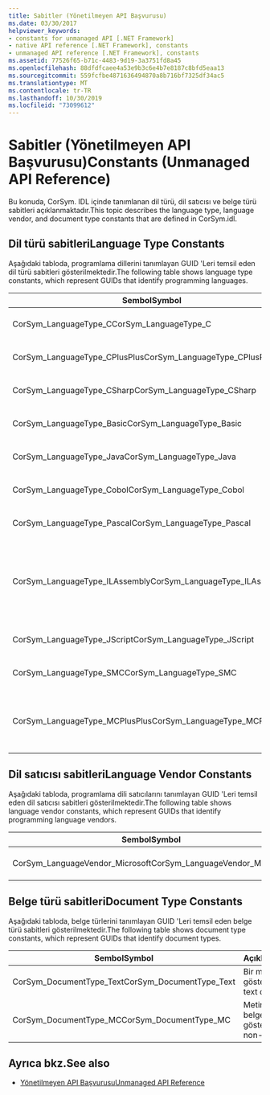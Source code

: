 ```yaml
---
title: Sabitler (Yönetilmeyen API Başvurusu)
ms.date: 03/30/2017
helpviewer_keywords:
- constants for unmanaged API [.NET Framework]
- native API reference [.NET Framework], constants
- unmanaged API reference [.NET Framework], constants
ms.assetid: 77526f65-b71c-4483-9d19-3a3751fd8a45
ms.openlocfilehash: 88dfdfcaee4a53e9b3c6e4b7e8187c8bfd5eaa13
ms.sourcegitcommit: 559fcfbe4871636494870a8b716bf7325df34ac5
ms.translationtype: MT
ms.contentlocale: tr-TR
ms.lasthandoff: 10/30/2019
ms.locfileid: "73099612"
---
```

# <a name="constants-unmanaged-api-reference"></a><span data-ttu-id="0515e-102">Sabitler (Yönetilmeyen API Başvurusu)</span><span class="sxs-lookup"><span data-stu-id="0515e-102">Constants (Unmanaged API Reference)</span></span>
<span data-ttu-id="0515e-103">Bu konuda, CorSym. IDL içinde tanımlanan dil türü, dil satıcısı ve belge türü sabitleri açıklanmaktadır.</span><span class="sxs-lookup"><span data-stu-id="0515e-103">This topic describes the language type, language vendor, and document type constants that are defined in CorSym.idl.</span></span>  
  
## <a name="language-type-constants"></a><span data-ttu-id="0515e-104">Dil türü sabitleri</span><span class="sxs-lookup"><span data-stu-id="0515e-104">Language Type Constants</span></span>  
 <span data-ttu-id="0515e-105">Aşağıdaki tabloda, programlama dillerini tanımlayan GUID 'Leri temsil eden dil türü sabitleri gösterilmektedir.</span><span class="sxs-lookup"><span data-stu-id="0515e-105">The following table shows language type constants, which represent GUIDs that identify programming languages.</span></span>  
  
|<span data-ttu-id="0515e-106">Sembol</span><span class="sxs-lookup"><span data-stu-id="0515e-106">Symbol</span></span>|<span data-ttu-id="0515e-107">Açıklama</span><span class="sxs-lookup"><span data-stu-id="0515e-107">Description</span></span>|  
|------------|-----------------|  
|<span data-ttu-id="0515e-108">CorSym_LanguageType_C</span><span class="sxs-lookup"><span data-stu-id="0515e-108">CorSym_LanguageType_C</span></span>|<span data-ttu-id="0515e-109">C dilini gösterir.</span><span class="sxs-lookup"><span data-stu-id="0515e-109">Indicates the C language.</span></span>|  
|<span data-ttu-id="0515e-110">CorSym_LanguageType_CPlusPlus</span><span class="sxs-lookup"><span data-stu-id="0515e-110">CorSym_LanguageType_CPlusPlus</span></span>|<span data-ttu-id="0515e-111">C++ Dili gösterir.</span><span class="sxs-lookup"><span data-stu-id="0515e-111">Indicates the C++ language.</span></span>|  
|<span data-ttu-id="0515e-112">CorSym_LanguageType_CSharp</span><span class="sxs-lookup"><span data-stu-id="0515e-112">CorSym_LanguageType_CSharp</span></span>|<span data-ttu-id="0515e-113">C# Dili gösterir.</span><span class="sxs-lookup"><span data-stu-id="0515e-113">Indicates the C# language.</span></span>|  
|<span data-ttu-id="0515e-114">CorSym_LanguageType_Basic</span><span class="sxs-lookup"><span data-stu-id="0515e-114">CorSym_LanguageType_Basic</span></span>|<span data-ttu-id="0515e-115">Temel dili gösterir.</span><span class="sxs-lookup"><span data-stu-id="0515e-115">Indicates the Basic language.</span></span>|  
|<span data-ttu-id="0515e-116">CorSym_LanguageType_Java</span><span class="sxs-lookup"><span data-stu-id="0515e-116">CorSym_LanguageType_Java</span></span>|<span data-ttu-id="0515e-117">Java dilini gösterir.</span><span class="sxs-lookup"><span data-stu-id="0515e-117">Indicates the Java language.</span></span>|  
|<span data-ttu-id="0515e-118">CorSym_LanguageType_Cobol</span><span class="sxs-lookup"><span data-stu-id="0515e-118">CorSym_LanguageType_Cobol</span></span>|<span data-ttu-id="0515e-119">COBOL dilini gösterir.</span><span class="sxs-lookup"><span data-stu-id="0515e-119">Indicates the COBOL language.</span></span>|  
|<span data-ttu-id="0515e-120">CorSym_LanguageType_Pascal</span><span class="sxs-lookup"><span data-stu-id="0515e-120">CorSym_LanguageType_Pascal</span></span>|<span data-ttu-id="0515e-121">Pascal dilini gösterir.</span><span class="sxs-lookup"><span data-stu-id="0515e-121">Indicates the Pascal language.</span></span>|  
|<span data-ttu-id="0515e-122">CorSym_LanguageType_ILAssembly</span><span class="sxs-lookup"><span data-stu-id="0515e-122">CorSym_LanguageType_ILAssembly</span></span>|<span data-ttu-id="0515e-123">Microsoft ara dili (MSIL) derleme kodunu gösterir.</span><span class="sxs-lookup"><span data-stu-id="0515e-123">Indicates the Microsoft intermediate language (MSIL) assembly code.</span></span>|  
|<span data-ttu-id="0515e-124">CorSym_LanguageType_JScript</span><span class="sxs-lookup"><span data-stu-id="0515e-124">CorSym_LanguageType_JScript</span></span>|<span data-ttu-id="0515e-125">JScript dilini gösterir.</span><span class="sxs-lookup"><span data-stu-id="0515e-125">Indicates the JScript language.</span></span>|  
|<span data-ttu-id="0515e-126">CorSym_LanguageType_SMC</span><span class="sxs-lookup"><span data-stu-id="0515e-126">CorSym_LanguageType_SMC</span></span>|<span data-ttu-id="0515e-127">SMC dilini gösterir.</span><span class="sxs-lookup"><span data-stu-id="0515e-127">Indicates the SMC language.</span></span>|  
|<span data-ttu-id="0515e-128">CorSym_LanguageType_MCPlusPlus</span><span class="sxs-lookup"><span data-stu-id="0515e-128">CorSym_LanguageType_MCPlusPlus</span></span>|<span data-ttu-id="0515e-129">.NET Framework için C++ etkin dili gösterir.</span><span class="sxs-lookup"><span data-stu-id="0515e-129">Indicates the C++ language enabled for the .NET Framework.</span></span>|  
  
## <a name="language-vendor-constants"></a><span data-ttu-id="0515e-130">Dil satıcısı sabitleri</span><span class="sxs-lookup"><span data-stu-id="0515e-130">Language Vendor Constants</span></span>  
 <span data-ttu-id="0515e-131">Aşağıdaki tabloda, programlama dili satıcılarını tanımlayan GUID 'Leri temsil eden dil satıcısı sabitleri gösterilmektedir.</span><span class="sxs-lookup"><span data-stu-id="0515e-131">The following table shows language vendor constants, which represent GUIDs that identify programming language vendors.</span></span>  
  
|<span data-ttu-id="0515e-132">Sembol</span><span class="sxs-lookup"><span data-stu-id="0515e-132">Symbol</span></span>|<span data-ttu-id="0515e-133">Açıklama</span><span class="sxs-lookup"><span data-stu-id="0515e-133">Description</span></span>|  
|------------|-----------------|  
|<span data-ttu-id="0515e-134">CorSym_LanguageVendor_Microsoft</span><span class="sxs-lookup"><span data-stu-id="0515e-134">CorSym_LanguageVendor_Microsoft</span></span>|<span data-ttu-id="0515e-135">Microsoft 'ı gösterir.</span><span class="sxs-lookup"><span data-stu-id="0515e-135">Indicates Microsoft.</span></span>|  
  
## <a name="document-type-constants"></a><span data-ttu-id="0515e-136">Belge türü sabitleri</span><span class="sxs-lookup"><span data-stu-id="0515e-136">Document Type Constants</span></span>  
 <span data-ttu-id="0515e-137">Aşağıdaki tabloda, belge türlerini tanımlayan GUID 'Leri temsil eden belge türü sabitleri gösterilmektedir.</span><span class="sxs-lookup"><span data-stu-id="0515e-137">The following table shows document type constants, which represent GUIDs that identify document types.</span></span>  
  
|<span data-ttu-id="0515e-138">Sembol</span><span class="sxs-lookup"><span data-stu-id="0515e-138">Symbol</span></span>|<span data-ttu-id="0515e-139">Açıklama</span><span class="sxs-lookup"><span data-stu-id="0515e-139">Description</span></span>|  
|------------|-----------------|  
|<span data-ttu-id="0515e-140">CorSym_DocumentType_Text</span><span class="sxs-lookup"><span data-stu-id="0515e-140">CorSym_DocumentType_Text</span></span>|<span data-ttu-id="0515e-141">Bir metin belgesini gösterir.</span><span class="sxs-lookup"><span data-stu-id="0515e-141">Indicates a text document.</span></span>|  
|<span data-ttu-id="0515e-142">CorSym_DocumentType_MC</span><span class="sxs-lookup"><span data-stu-id="0515e-142">CorSym_DocumentType_MC</span></span>|<span data-ttu-id="0515e-143">Metin olmayan bir belgeyi gösterir.</span><span class="sxs-lookup"><span data-stu-id="0515e-143">Indicates a non-text document.</span></span>|  
  
## <a name="see-also"></a><span data-ttu-id="0515e-144">Ayrıca bkz.</span><span class="sxs-lookup"><span data-stu-id="0515e-144">See also</span></span>

- [<span data-ttu-id="0515e-145">Yönetilmeyen API Başvurusu</span><span class="sxs-lookup"><span data-stu-id="0515e-145">Unmanaged API Reference</span></span>](index.md)
